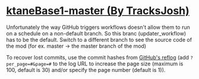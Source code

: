# [ktaneBase1-master (By TracksJosh)](https://github.com/TracksJosh/ktaneBase1-master)

Unfortunately the way GitHub triggers workflows doesn't allow them to run on a schedule on a non-default branch. So this branc (updater_workflow) has to be the default. Switch to a different branch to see the source code of the mod (for ex. master -> the master branch of the mod)

To recover lost commits, use the commit hashes from [GitHub's reflog](https://api.github.com/repos/KtaneModules/ktaneBase1-master-TracksJosh/events) (add `?per_page=#&page=#` to the log URL to increase the page size (maximum is 100, default is 30) and/or specify the page number (default is 1)).
